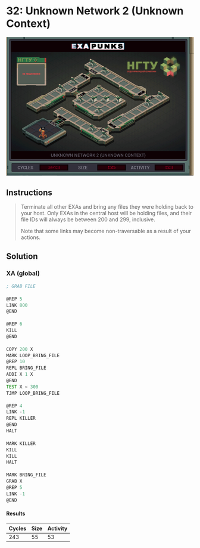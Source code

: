 # 32: Unknown Network 2 (Unknown Context)

<div align="center"><img src="EXAPUNKS - UNKNOWN NETWORK 2 (243, 55, 53, 2022-12-05-19-41-10).gif" /></div>

## Instructions
> Terminate all other EXAs and bring any files they were holding back to your host. Only EXAs in the central host will be holding files, and their file IDs will always be between 200 and 299, inclusive.
> 
> Note that some links may become non-traversable as a result of your actions.

## Solution

### XA (global)
```asm
; GRAB FILE

@REP 5
LINK 800
@END

@REP 6
KILL
@END

COPY 200 X
MARK LOOP_BRING_FILE
@REP 10
REPL BRING_FILE
ADDI X 1 X
@END
TEST X < 300
TJMP LOOP_BRING_FILE

@REP 4
LINK -1
REPL KILLER
@END
HALT

MARK KILLER
KILL
KILL
HALT

MARK BRING_FILE
GRAB X
@REP 5
LINK -1
@END
```

#### Results
| Cycles | Size | Activity |
|--------|------|----------|
| 243    | 55   | 53       |
